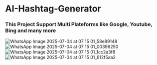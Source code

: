 # AI-Hashtag-Generator

### This Project Support Multi Plateforms like Google, Youtube, Bing and many more

![WhatsApp Image 2025-07-04 at 07 15 01_58e89148](https://github.com/user-attachments/assets/189c699a-6095-41ee-8669-6a8488382e51)
![WhatsApp Image 2025-07-04 at 07 15 01_00396250](https://github.com/user-attachments/assets/a020147d-d86f-43ab-9f84-2db148e57073)
![WhatsApp Image 2025-07-04 at 07 15 01_1cc2a3f8](https://github.com/user-attachments/assets/9ed006ff-00ae-498b-a19c-8d9fe85b224c)
![WhatsApp Image 2025-07-04 at 07 15 01_612f5aa2](https://github.com/user-attachments/assets/c8069658-5c80-4b3e-bd08-d65fe655e004)
